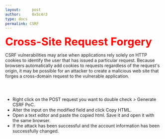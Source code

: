 ```yaml
---
layout:     post
author:     0x5c4r3
type: docs
permalink: CSRF
---
```



<span style="font-size: 35px; color:red"><b>Cross-Site Request Forgery</b></span>

CSRF vulnerabilities may arise when applications rely solely on HTTP cookies to identify the user that has issued a particular request. Because browsers automatically add cookies to requests regardless of the request's origin, it may be possible for an attacker to create a malicious web site that forges a cross-domain request to the vulnerable application.

<span style="font-size: 25px; color:white"><b>Test CSRF with Burp</b></span>
- Right click on the POST request you want to double check > Generate CSRF PoC.
- Alter the input on the modified field and click Copy HTML.
- Open a text editor and paste the copied html. Save it and open it with the same browser.
- If the attack has been successful and the account information has been successfully changed.
